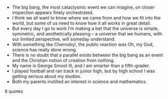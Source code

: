  - The big bang, the most cataclysmic event we can imagine, on closer inspection appears finely orchestrated.
 - I think we all want to know where we came from and how we fit into the world, but some of us need to know how it all works in great detail.
 - But every day I go to work I’m making a bet that the universe is simple, symmetric, and aesthetically pleasing – a universe that we humans, with our limited perspective, will someday understand.
 - With something like Chernobyl, the public reaction was Oh, my God, science has really done wrong.
 - There is no doubt that a parallel exists between the big bang as an event and the Christian notion of creation from nothing.
 - My name is George Smoot III, and I am smarter than a fifth-grader.
 - I played football and ran track in junior high, but by high school I was getting serious about my studies.
 - Both my parents instilled an interest in science and mathematics.

8 quotes